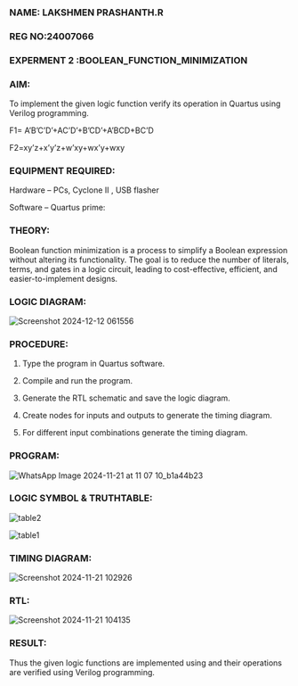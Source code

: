 ### NAME: LAKSHMEN PRASHANTH.R
### REG NO:24007066
### EXPERMENT 2 :BOOLEAN_FUNCTION_MINIMIZATION

### AIM:

To implement the given logic function verify its operation in Quartus using Verilog programming.

F1= A’B’C’D’+AC’D’+B’CD’+A’BCD+BC’D 

F2=xy’z+x’y’z+w’xy+wx’y+wxy

### EQUIPMENT REQUIRED:

Hardware – PCs, Cyclone II , USB flasher

Software – Quartus prime:

### THEORY:

Boolean function minimization is a process to simplify a Boolean expression without altering its functionality. The goal is to reduce the number of literals, terms, and gates in a logic circuit, leading to cost-effective, efficient, and easier-to-implement designs.


### LOGIC DIAGRAM:

![Screenshot 2024-12-12 061556](https://github.com/user-attachments/assets/7cacd15d-436b-4332-b615-ba52d16fbe7e)




### PROCEDURE:

1.	Type the program in Quartus software.

2.	Compile and run the program.

3.	Generate the RTL schematic and save the logic diagram.

4.	Create nodes for inputs and outputs to generate the timing diagram.

5.	For different input combinations generate the timing diagram.


### PROGRAM:
![WhatsApp Image 2024-11-21 at 11 07 10_b1a44b23](https://github.com/user-attachments/assets/8f620e29-3f59-401a-bca3-045a4d9ddd76)



### LOGIC SYMBOL & TRUTHTABLE:

![table2](https://github.com/user-attachments/assets/438f3cd1-26c0-4552-922c-eb8e1f12b247)



![table1](https://github.com/user-attachments/assets/48aa8872-1520-42e1-b9d9-e3a5533c8c0d)

### TIMING DIAGRAM:
![Screenshot 2024-11-21 102926](https://github.com/user-attachments/assets/f84d4e4a-a625-4065-be31-2aa45caf6ff0)



### RTL:

![Screenshot 2024-11-21 104135](https://github.com/user-attachments/assets/2c53b4fd-6fc9-45ac-9e0d-fc93c9d60248)

### RESULT:

Thus the given logic functions are implemented using and their operations are verified using Verilog programming.

